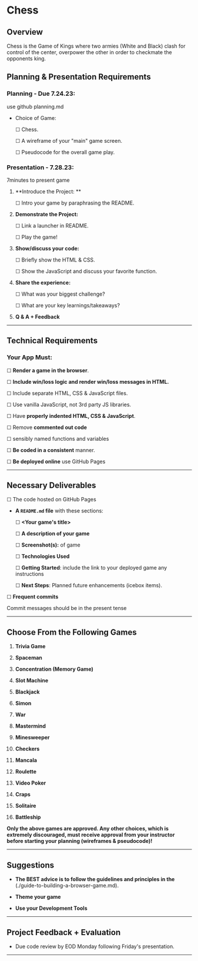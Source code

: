 # Chess 

## Overview

Chess is the Game of Kings where two armies (White and Black) clash for control of the center, overpower the other in order to checkmate the opponents king.

## Planning & Presentation Requirements
### Planning - Due 7.24.23:

use github
planning.md

- Choice of Game:

    ☐ Chess.

	☐ A wireframe of your "main" game screen.

	☐ Pseudocode for the overall game play. 

### Presentation - 7.28.23:
7minutes to present game

1. **Introduce the Project: **

	☐ Intro your game by paraphrasing the README.
	
2. **Demonstrate the Project:**

	☐ Link a launcher in README.
	
	☐ Play the game! 
	
3. **Show/discuss your code:**

	☐ Briefly show the HTML & CSS. 
	
	☐ Show the JavaScript and discuss your favorite function.

4. **Share the experience:**

	☐ What was your biggest challenge?
	
	☐ What are your key learnings/takeaways?
	
5. **Q & A + Feedback**

---

## Technical Requirements

### Your App Must:

☐ **Render a game in the browser**.

☐ **Include win/loss logic and render win/loss messages in HTML.** 

☐ Include separate HTML, CSS & JavaScript files.

☐ Use vanilla JavaScript, not 3rd party JS libraries.

☐ Have **properly indented HTML, CSS & JavaScript**. 

☐ Remove **commented out code** 

☐ sensibly named functions and variables 

☐ **Be coded in a consistent** manner. 

☐ **Be deployed online** use GitHub Pages 

---

## Necessary Deliverables

☐ The code hosted on GitHub Pages 

- **A ``README.md`` file** with these sections:

  ☐ **\<Your game's title\>**

  ☐ **A description of your game**
  
  ☐ **Screenshot(s):** of game
  
  ☐ **Technologies Used**
  
  ☐ **Getting Started**: include the link to your deployed game any instructions
  
  ☐ **Next Steps**: Planned future enhancements (icebox items).
  

☐ **Frequent commits**

Commit messages should be in the present tense 

---

## Choose From the Following Games

1. **Trivia Game** 

1. **Spaceman**

1. **Concentration (Memory Game)**

1. **Slot Machine**

1. **Blackjack**

1. **Simon**

1. **War** 

1. **Mastermind**

1. **Minesweeper**

1. **Checkers**

1. **Mancala**

1. **Roulette**

1. **Video Poker**

1. **Craps**

1. **Solitaire**

1. **Battleship**

**Only the above games are approved.  Any other choices, which is extremely discouraged, must receive approval from your instructor before starting your planning (wireframes & pseudocode)!**

---

## Suggestions

- **The BEST advice is to follow the guidelines and principles in the** (./guide-to-building-a-browser-game.md). 

- **Theme your game**

- **Use your Development Tools** 

---

## Project Feedback + Evaluation

- Due code review by EOD Monday following Friday's presentation.

---